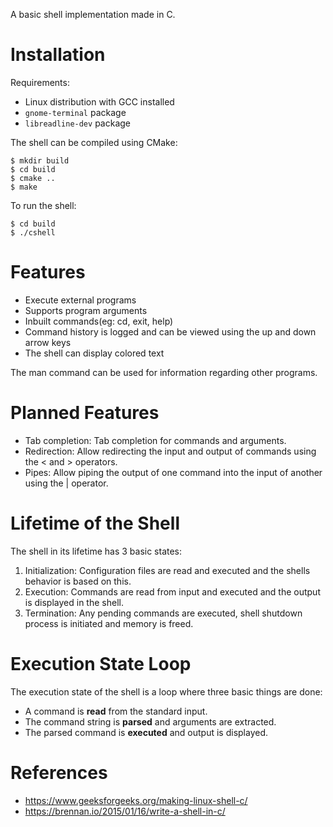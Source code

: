 A basic shell implementation made in C.

# Installation
Requirements:  
- Linux distribution with GCC installed
- `gnome-terminal` package
- `libreadline-dev` package

The shell can be compiled using CMake:
```
$ mkdir build
$ cd build
$ cmake ..
$ make
```

To run the shell:
```
$ cd build
$ ./cshell
```

# Features
- Execute external programs
- Supports program arguments
- Inbuilt commands(eg: cd, exit, help)
- Command history is logged and can be viewed using the up and down arrow keys
- The shell can display colored text

The man command can be used for information regarding other programs.

# Planned Features
- Tab completion: Tab completion for commands and arguments.
- Redirection: Allow redirecting the input and output of commands using the < and > operators.
- Pipes: Allow piping the output of one command into the input of another using the | operator.

# Lifetime of the Shell
The shell in its lifetime has 3 basic states:
1. Initialization: Configuration files are read and executed and the shells behavior is based on this.
2. Execution: Commands are read from input and executed and the output is displayed in the shell.
3. Termination: Any pending commands are executed, shell shutdown process is initiated and memory is freed.

# Execution State Loop
The execution state of the shell is a loop where three basic things are done:
- A command is __read__ from the standard input.
- The command string is __parsed__ and arguments are extracted.
- The parsed command is __executed__ and output is displayed.

# References
- https://www.geeksforgeeks.org/making-linux-shell-c/
- https://brennan.io/2015/01/16/write-a-shell-in-c/
